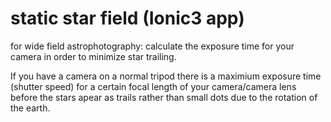 # static star field (Ionic3 app)
for wide field astrophotography: calculate the exposure time for your camera in order to minimize star trailing.

If you have a camera on a normal tripod there is a maximium exposure time (shutter speed) for a certain focal length of your camera/camera lens before the stars apear as trails rather than small dots due to the rotation of the earth.
